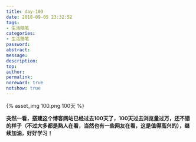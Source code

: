 ```yaml
---
title: day-100
date: 2018-09-05 23:32:52
tags:
- 生活随笔
categories:
- 生活随笔
password:
abstract:
message:
description:
top:
author:
permalink:
noreward: true
notshow: true
---
```

{% asset_img 100.png 100天 %}

<!--more-->

**突然一看，搭建这个博客网站已经过去100天了，100天过去浏览量过万，还不错的样子（不过大多都是熟人在看，当然也有一些网友在看，这是值得高兴的），继续加油，好好学习！**
